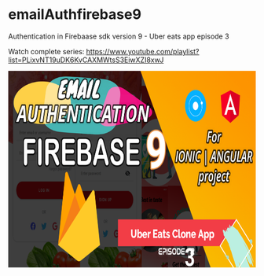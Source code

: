 # emailAuthfirebase9
Authentication in Firebaase sdk version 9 - Uber eats app episode 3

Watch complete series: https://www.youtube.com/playlist?list=PLixvNT19uDK6KvCAXMWtsS3EiwXZI8xwJ

<img src="https://github.com/Nykz/emailAuthfirebase9/blob/main/Snapshot_2.png" width="800" height="400" />

